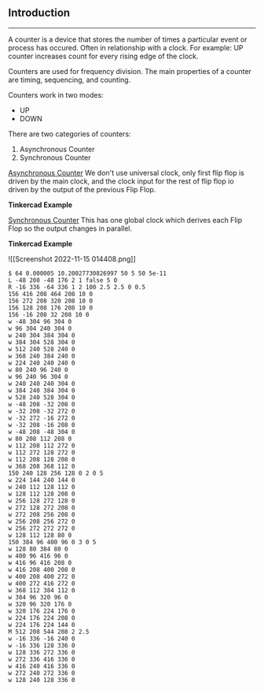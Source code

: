 ## Introduction
---
A counter is a device that stores the number of times a particular event or process has occured. Often in relationship with a clock. For example: UP counter increases count for every rising edge of the clock.

Counters are used for frequency division. The main properties of a counter are timing, sequencing, and counting.

Counters work in two modes:
- UP
- DOWN

There are two categories of counters:
1. Asynchronous Counter
2. Synchronous Counter

<u>Asynchronous Counter</u>
We don't use universal clock, only first flip flop is driven by the main clock, and the clock input for the rest of flip flop io driven by the output of the previous Flip Flop.

**Tinkercad Example**

<u>Synchronous Counter</u>
This has one global clock which derives each Flip Flop so the output changes in parallel.

**Tinkercad Example**

![[Screenshot 2022-11-15 014408.png]]
``` circuitjs
$ 64 0.000005 10.20027730826997 50 5 50 5e-11
L -48 208 -48 176 2 1 false 5 0
R -16 336 -64 336 1 2 100 2.5 2.5 0 0.5
156 416 208 464 208 10 0
156 272 208 320 208 10 0
156 128 208 176 208 10 0
156 -16 208 32 208 10 0
w -48 304 96 304 0
w 96 304 240 304 0
w 240 304 384 304 0
w 384 304 528 304 0
w 512 240 528 240 0
w 368 240 384 240 0
w 224 240 240 240 0
w 80 240 96 240 0
w 96 240 96 304 0
w 240 240 240 304 0
w 384 240 384 304 0
w 528 240 528 304 0
w -48 208 -32 208 0
w -32 208 -32 272 0
w -32 272 -16 272 0
w -32 208 -16 208 0
w -48 208 -48 304 0
w 80 208 112 208 0
w 112 208 112 272 0
w 112 272 128 272 0
w 112 208 128 208 0
w 368 208 368 112 0
150 240 128 256 128 0 2 0 5
w 224 144 240 144 0
w 240 112 128 112 0
w 128 112 128 208 0
w 256 128 272 128 0
w 272 128 272 208 0
w 272 208 256 208 0
w 256 208 256 272 0
w 256 272 272 272 0
w 128 112 128 80 0
150 384 96 400 96 0 3 0 5
w 128 80 384 80 0
w 400 96 416 96 0
w 416 96 416 208 0
w 416 208 400 208 0
w 400 208 400 272 0
w 400 272 416 272 0
w 368 112 384 112 0
w 384 96 320 96 0
w 320 96 320 176 0
w 320 176 224 176 0
w 224 176 224 208 0
w 224 176 224 144 0
M 512 208 544 208 2 2.5
w -16 336 -16 240 0
w -16 336 128 336 0
w 128 336 272 336 0
w 272 336 416 336 0
w 416 240 416 336 0
w 272 240 272 336 0
w 128 240 128 336 0

```